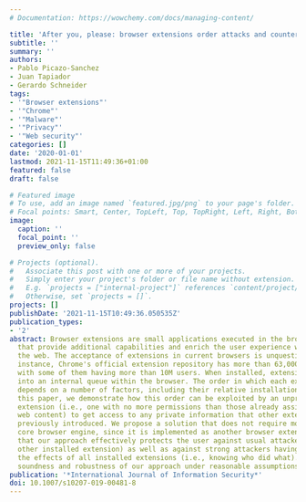 ```yaml
---
# Documentation: https://wowchemy.com/docs/managing-content/

title: 'After you, please: browser extensions order attacks and countermeasures'
subtitle: ''
summary: ''
authors:
- Pablo Picazo-Sanchez
- Juan Tapiador
- Gerardo Schneider
tags:
- '"Browser extensions"'
- '"Chrome"'
- '"Malware"'
- '"Privacy"'
- '"Web security"'
categories: []
date: '2020-01-01'
lastmod: 2021-11-15T11:49:36+01:00
featured: false
draft: false

# Featured image
# To use, add an image named `featured.jpg/png` to your page's folder.
# Focal points: Smart, Center, TopLeft, Top, TopRight, Left, Right, BottomLeft, Bottom, BottomRight.
image:
  caption: ''
  focal_point: ''
  preview_only: false

# Projects (optional).
#   Associate this post with one or more of your projects.
#   Simply enter your project's folder or file name without extension.
#   E.g. `projects = ["internal-project"]` references `content/project/deep-learning/index.md`.
#   Otherwise, set `projects = []`.
projects: []
publishDate: '2021-11-15T10:49:36.050535Z'
publication_types:
- '2'
abstract: Browser extensions are small applications executed in the browser context
  that provide additional capabilities and enrich the user experience while surfing
  the web. The acceptance of extensions in current browsers is unquestionable. For
  instance, Chrome's official extension repository has more than 63,000 extensions,
  with some of them having more than 10M users. When installed, extensions are pushed
  into an internal queue within the browser. The order in which each extension executes
  depends on a number of factors, including their relative installation times. In
  this paper, we demonstrate how this order can be exploited by an unprivileged malicious
  extension (i.e., one with no more permissions than those already assigned when accessing
  web content) to get access to any private information that other extensions have
  previously introduced. We propose a solution that does not require modifying the
  core browser engine, since it is implemented as another browser extension. We prove
  that our approach effectively protects the user against usual attackers (i.e., any
  other installed extension) as well as against strong attackers having access to
  the effects of all installed extensions (i.e., knowing who did what). We also prove
  soundness and robustness of our approach under reasonable assumptions.
publication: '*International Journal of Information Security*'
doi: 10.1007/s10207-019-00481-8
---
```

